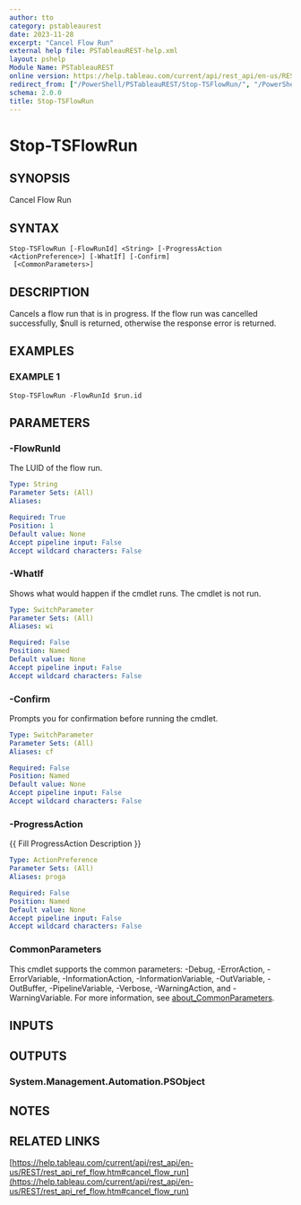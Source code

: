 ```yaml
---
author: tto
category: pstableaurest
date: 2023-11-28
excerpt: "Cancel Flow Run"
external help file: PSTableauREST-help.xml
layout: pshelp
Module Name: PSTableauREST
online version: https://help.tableau.com/current/api/rest_api/en-us/REST/rest_api_ref_flow.htm#cancel_flow_run
redirect_from: ["/PowerShell/PSTableauREST/Stop-TSFlowRun/", "/PowerShell/PSTableauREST/stop-tsflowrun/", "/PowerShell/stop-tsflowrun/"]
schema: 2.0.0
title: Stop-TSFlowRun
---
```


# Stop-TSFlowRun

## SYNOPSIS
Cancel Flow Run

## SYNTAX

```
Stop-TSFlowRun [-FlowRunId] <String> [-ProgressAction <ActionPreference>] [-WhatIf] [-Confirm]
 [<CommonParameters>]
```

## DESCRIPTION
Cancels a flow run that is in progress.
If the flow run was cancelled successfully, $null is returned, otherwise the response error is returned.

## EXAMPLES

### EXAMPLE 1
```
Stop-TSFlowRun -FlowRunId $run.id
```

## PARAMETERS

### -FlowRunId
The LUID of the flow run.

```yaml
Type: String
Parameter Sets: (All)
Aliases:

Required: True
Position: 1
Default value: None
Accept pipeline input: False
Accept wildcard characters: False
```

### -WhatIf
Shows what would happen if the cmdlet runs.
The cmdlet is not run.

```yaml
Type: SwitchParameter
Parameter Sets: (All)
Aliases: wi

Required: False
Position: Named
Default value: None
Accept pipeline input: False
Accept wildcard characters: False
```

### -Confirm
Prompts you for confirmation before running the cmdlet.

```yaml
Type: SwitchParameter
Parameter Sets: (All)
Aliases: cf

Required: False
Position: Named
Default value: None
Accept pipeline input: False
Accept wildcard characters: False
```

### -ProgressAction
{{ Fill ProgressAction Description }}

```yaml
Type: ActionPreference
Parameter Sets: (All)
Aliases: proga

Required: False
Position: Named
Default value: None
Accept pipeline input: False
Accept wildcard characters: False
```

### CommonParameters
This cmdlet supports the common parameters: -Debug, -ErrorAction, -ErrorVariable, -InformationAction, -InformationVariable, -OutVariable, -OutBuffer, -PipelineVariable, -Verbose, -WarningAction, and -WarningVariable. For more information, see [about_CommonParameters](http://go.microsoft.com/fwlink/?LinkID=113216).

## INPUTS

## OUTPUTS

### System.Management.Automation.PSObject
## NOTES

## RELATED LINKS

[https://help.tableau.com/current/api/rest_api/en-us/REST/rest_api_ref_flow.htm#cancel_flow_run](https://help.tableau.com/current/api/rest_api/en-us/REST/rest_api_ref_flow.htm#cancel_flow_run)

